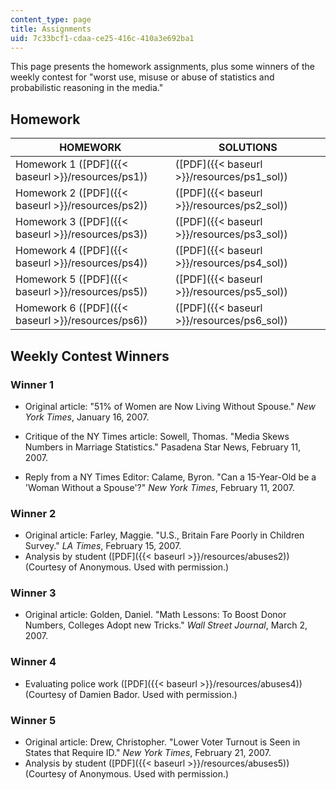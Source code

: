 ```yaml
---
content_type: page
title: Assignments
uid: 7c33bcf1-cdaa-ce25-416c-410a3e692ba1
---
```


This page presents the homework assignments, plus some winners of the weekly contest for "worst use, misuse or abuse of statistics and probabilistic reasoning in the media."

Homework
--------

| HOMEWORK | SOLUTIONS |
| --- | --- |
| Homework 1 ([PDF]({{< baseurl >}}/resources/ps1)) | ([PDF]({{< baseurl >}}/resources/ps1_sol)) |
| Homework 2 ([PDF]({{< baseurl >}}/resources/ps2)) | ([PDF]({{< baseurl >}}/resources/ps2_sol)) |
| Homework 3 ([PDF]({{< baseurl >}}/resources/ps3)) | ([PDF]({{< baseurl >}}/resources/ps3_sol)) |
| Homework 4 ([PDF]({{< baseurl >}}/resources/ps4)) | ([PDF]({{< baseurl >}}/resources/ps4_sol)) |
| Homework 5 ([PDF]({{< baseurl >}}/resources/ps5)) | ([PDF]({{< baseurl >}}/resources/ps5_sol)) |
| Homework 6 ([PDF]({{< baseurl >}}/resources/ps6)) | ([PDF]({{< baseurl >}}/resources/ps6_sol)) 

Weekly Contest Winners
----------------------

### Winner 1

*   Original article: "51% of Women are Now Living Without Spouse." _New York Times_, January 16, 2007.
    
*   Critique of the NY Times article: Sowell, Thomas. "Media Skews Numbers in Marriage Statistics." Pasadena Star News, February 11, 2007.
    
*   Reply from a NY Times Editor: Calame, Byron. "Can a 15-Year-Old be a 'Woman Without a Spouse'?" _New York Times_, February 11, 2007.
    

### Winner 2

*   Original article: Farley, Maggie. "U.S., Britain Fare Poorly in Children Survey." _LA Times_, February 15, 2007.
*   Analysis by student ([PDF]({{< baseurl >}}/resources/abuses2)) (Courtesy of Anonymous. Used with permission.)

### Winner 3

*   Original article: Golden, Daniel. "Math Lessons: To Boost Donor Numbers, Colleges Adopt new Tricks." _Wall Street Journal_, March 2, 2007.

### Winner 4

*   Evaluating police work ([PDF]({{< baseurl >}}/resources/abuses4)) (Courtesy of Damien Bador. Used with permission.)

### Winner 5

*   Original article: Drew, Christopher. "Lower Voter Turnout is Seen in States that Require ID." _New York Times_, February 21, 2007.
*   Analysis by student ([PDF]({{< baseurl >}}/resources/abuses5)) (Courtesy of Anonymous. Used with permission.)